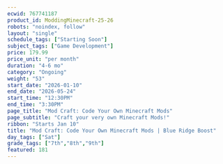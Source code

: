 ```yaml
---
ecwid: 767741187
product_id: ModdingMinecraft-25-26
robots: "noindex, follow"
layout: "single"
schedule_tags: ["Starting Soon"]
subject_tags: ["Game Development"]
price: 179.99
price_unit: "per month"
duration: "4-6 mo"
category: "Ongoing"
weight: "53"
start_date: "2026-01-10"
end_date: "2026-05-24"
start_time: "12:30PM"
end_time: "3:30PM"
page_title: "Mod Craft: Code Your Own Minecraft Mods"
page_subtitle: "Craft your very own Minecraft Mods!"
ribbon: "Starts Jan 10"
title: "Mod Craft: Code Your Own Minecraft Mods | Blue Ridge Boost"
day_tags: ["Sat"]
grade_tags: ["7th","8th","9th"]
featured: 181
---
```

